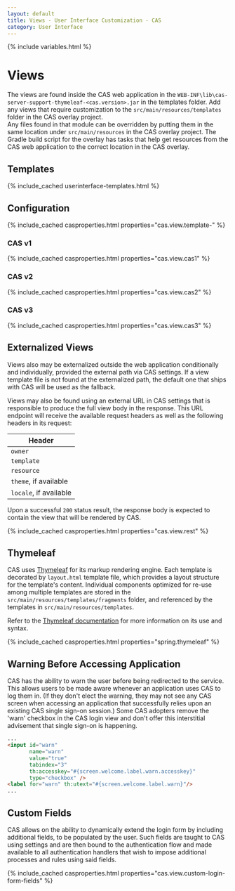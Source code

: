 ```yaml
---
layout: default
title: Views - User Interface Customization - CAS
category: User Interface
---
```


{% include variables.html %}

# Views

The views are found inside the CAS web application in the `WEB-INF\lib\cas-server-support-thymeleaf-<cas.version>.jar` in the 
templates folder. Add any views that require customization to the `src/main/resources/templates` folder in the CAS overlay project.  
Any files found in that module can be overridden by putting them in the same location under
`src/main/resources` in the CAS overlay project. The Gradle build script for the overlay has tasks that help get resources 
from the CAS web application to the correct location in the CAS overlay. 

## Templates

{% include_cached userinterface-templates.html  %}

## Configuration

{% include_cached casproperties.html properties="cas.view.template-" %}

### CAS v1

{% include_cached casproperties.html properties="cas.view.cas1" %}

### CAS v2

{% include_cached casproperties.html properties="cas.view.cas2" %}

### CAS v3

{% include_cached casproperties.html properties="cas.view.cas3" %}

## Externalized Views

Views also may be externalized outside the web application conditionally and individually, provided the external path 
via CAS settings. If a view template file is not found at the externalized path, the 
default one that ships with CAS will be used as the fallback.

Views may also be found using an external URL in CAS settings that is responsible to produce the full view body in 
the response. This URL endpoint will receive the available request headers as well as the following headers in its request:

| Header             
|-------------------------------------
| `owner`
| `template`
| `resource`
| `theme`, if available
| `locale`, if available

Upon a successful `200` status result, the response body is expected to contain the view that will be rendered by CAS.

{% include_cached casproperties.html properties="cas.view.rest" %}

## Thymeleaf

CAS uses [Thymeleaf](https://www.thymeleaf.org) for its markup rendering engine. Each template is 
decorated by `layout.html` template file, which provides a layout structure for the template's content. Individual 
components optimized for re-use among multiple templates are stored in the `src/main/resources/templates/fragments` 
folder, and referenced by the templates in `src/main/resources/templates`.

Refer to the [Thymeleaf documentation](https://www.thymeleaf.org/) for more information on its use and syntax.

{% include_cached casproperties.html properties="spring.thymeleaf" %}

## Warning Before Accessing Application

CAS has the ability to warn the user before being redirected to the service. This allows users to be made aware whenever an application uses CAS to log them in.
(If they don't elect the warning, they may not see any CAS screen when accessing an application that successfully relies upon an existing CAS single sign-on session.)
Some CAS adopters remove the 'warn' checkbox in the CAS login view and don't offer this interstitial advisement that single sign-on is happening.

```html
...
<input id="warn"
       name="warn"
       value="true"
       tabindex="3"
       th:accesskey="#{screen.welcome.label.warn.accesskey}"
       type="checkbox" />
<label for="warn" th:utext="#{screen.welcome.label.warn}"/>
...
```      

## Custom Fields

CAS allows on the ability to dynamically extend the login form by including additional fields, to be populated by the user.
Such fields are taught to CAS using settings and are then bound to the authentication flow and made available to all
authentication handlers that wish to impose additional processes and rules using said fields.

{% include_cached casproperties.html properties="cas.view.custom-login-form-fields" %}
